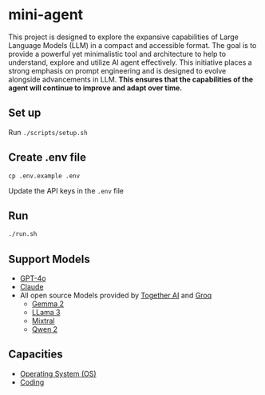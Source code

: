 # mini-agent

This project is designed to explore the expansive capabilities of Large Language Models (LLM) in a compact and accessible format. The goal is to provide a powerful yet minimalistic tool and architecture to help to understand, explore and utilize AI agent effectively. This initiative places a strong emphasis on prompt engineering and is designed to evolve alongside advancements in LLM. **This ensures that the capabilities of the agent will continue to improve and adapt over time.**

## Set up
Run `./scripts/setup.sh`

## Create .env file

```
cp .env.example .env
```

Update the API keys in the `.env` file

## Run

```bash
./run.sh
```
## Support Models
- [GPT-4o](https://platform.openai.com/docs/models)
- [Claude](https://docs.anthropic.com/en/docs/about-claude/models)
- All open source Models provided by [Together AI](https://docs.together.ai/docs/chat-models) and [Groq](https://console.groq.com/docs/models)
  - [Gemma 2](https://ai.google.dev/gemma/docs/get_started)
  - [LLama 3](https://llama.meta.com/llama3)
  - [Mixtral](https://github.com/mistralai/mistral-inference)
  - [Qwen 2](https://github.com/QwenLM/Qwen2)
  

## Capacities
- [Operating System (OS)](./docs/os.md)
- [Coding](./docs/coding.md)
